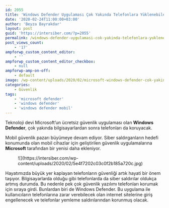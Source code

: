 ```yaml
---
id: 2055
title: 'Windows Defender Uygulaması Çok Yakında Telefonlara Yüklenebilecek'
date: '2020-02-24T11:00:00+03:00'
author: 'Beyza Bayrakdar'
layout: post
guid: 'https://intersiber.com/?p=2055'
permalink: /windows-defender-uygulamasi-cok-yakinda-telefonlara-yuklenebilecek/
post_views_count:
    - '17'
ampforwp_custom_content_editor:
    - ''
ampforwp_custom_content_editor_checkbox:
    - null
ampforwp-amp-on-off:
    - default
image: /wp-content/uploads/2020/02/microsoft-windows-defender-cok-yakinda-telefonlara-yuklenebilecek.png
categories:
    - Güvenlik
tags:
    - 'microsoft defender'
    - 'windows defender'
    - 'windows defender mobil'
---
```


Teknoloji devi Microsoft’un ücretsiz güvenlik uygulaması olan **Windows Defender**, çok yakında bilgisayarlardan sonra telefonları da koruyacak.

Mobil güvenlik pazarı büyümeye devam ediyor. Siber saldırganların hedefi konumunda olan mobil cihazlar için geliştirilen güvenlik uygulamalarına **Microsoft** tarafından bir yenisi daha ekleniyor.

<figure class="wp-block-image size-large">![](https://intersiber.com/wp-content/uploads/2020/02/5e4f7202c03c0f2b185a720c.jpg)</figure>Hayatımızda büyük yer kaplayan telefonların güvenliği artık hayati bir önem taşıyor. Bilgisayarlarda olduğu gibi telefonlarda da siber saldırılar oldukça artmış durumda. Bu nedenle pek çok güvenlik yazılımı telefonları korumak için sıraya girdi. Bunlardan biri de Windows Defender. Bu uygulama ile kullanıcıların telefonlarına zarar verebilecek olan internet sitelerine giriş engellenecek ve telefonlar yemleme saldırılarından korunmuş olacak.
